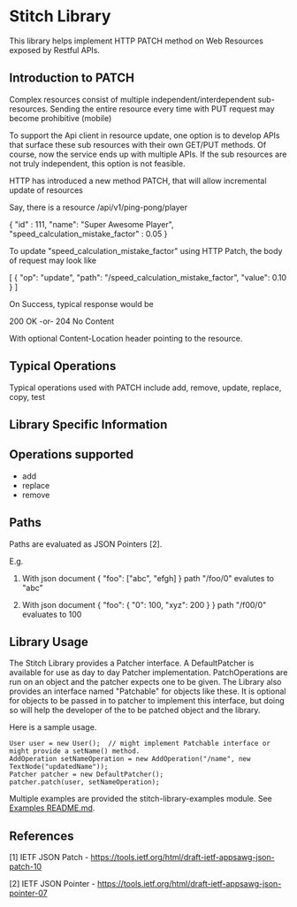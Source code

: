 Stitch Library
=============

This library helps implement HTTP PATCH method on Web Resources exposed by Restful APIs.

Introduction to PATCH
---------------------
Complex resources consist of multiple independent/interdependent sub-resources. Sending the entire resource every time with PUT request may become prohibitive (mobile)

To support the Api client in resource update, one option is to develop APIs that surface these sub resources with their own GET/PUT methods.  Of course, now the service ends up with multiple APIs. If the sub resources are not truly independent, this option is not feasible.

HTTP has introduced a new method PATCH, that will allow incremental update of resources

Say, there is a resource  /api/v1/ping-pong/player

{
     "id" : 111,
     "name": "Super Awesome Player",
     "speed_calculation_mistake_factor" : 0.05
}

To update "speed_calculation_mistake_factor" using HTTP Patch, the body of request may look like

[
    { "op": "update", "path": "/speed_calculation_mistake_factor", "value": 0.10 }
]

On Success, typical response would be

200 OK -or- 204 No Content

With optional Content-Location header pointing to the resource.

Typical Operations
------------------
Typical operations used with PATCH include add, remove, update, replace, copy, test


Library Specific Information
----------------------------

Operations supported
--------------------
* add
* replace
* remove

Paths
-----
Paths are evaluated as JSON Pointers [2].

E.g.
1. With json document
{
  "foo": ["abc", "efgh]
}
path "/foo/0" evalutes to "abc"

2. With json document
{
  "foo": { "0": 100,
           "xyz": 200
         }
}
path "/f00/0" evaluates to 100

Library Usage
-------------

The Stitch Library provides a Patcher interface. A DefaultPatcher is available for use as day to day Patcher implementation. PatchOperations are run on an object and the patcher expects one to be given. The Library also provides an interface named "Patchable" for objects like these. It is optional for objects to be passed in to patcher to implement this interface, but doing so will help the developer of the to be patched object and the library.

Here is a sample usage.

    User user = new User();  // might implement Patchable interface or might provide a setName() method.
    AddOperation setNameOperation = new AddOperation("/name", new TextNode("updatedName"));
    Patcher patcher = new DefaultPatcher();
    patcher.patch(user, setNameOperation);

Multiple examples are provided the stitch-library-examples module. See [Examples README.md](./stitch-library-examples/README.md).


References
----------

[1] IETF JSON Patch - https://tools.ietf.org/html/draft-ietf-appsawg-json-patch-10

[2] IETF JSON Pointer - https://tools.ietf.org/html/draft-ietf-appsawg-json-pointer-07
